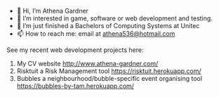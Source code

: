 - 👋 Hi, I’m Athena Gardner
- 👀 I’m interested in game, software or web development and testing.
- 🌱 I’m just finished a Bachelors of Computing Systems at Unitec
- 📫 How to reach me: email at athena536@hotmail.com

See my recent web development projects here: 
1. My CV website http://www.athena-gardner.com/
2. Risktuit a Risk Management tool https://risktuit.herokuapp.com/
3. Bubbles a neighbourhood/bubble-specific event organising tool https://bubbles-by-tam.herokuapp.com/
